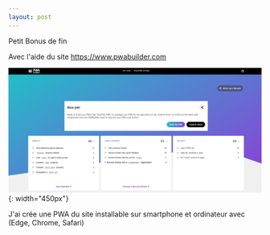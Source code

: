 ```yaml
---
layout: post
---
```


Petit Bonus de fin

Avec l'aide du site https://www.pwabuilder.com

![pwa](images/pwaBuilder.jpg){: width="450px"}

J'ai crée une PWA du site installable sur smartphone et ordinateur avec (Edge, Chrome, Safari)